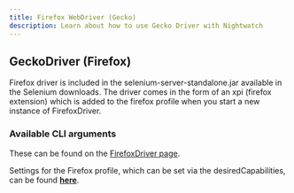 ```yaml
---
title: Firefox WebDriver (Gecko)
description: Learn about how to use Gecko Driver with Nightwatch
---
```


<div class="page-header"><h2>GeckoDriver (Firefox)</h2></div>

Firefox driver is included in the selenium-server-standalone.jar available in the Selenium downloads. The driver comes in the form of an xpi (firefox extension) which is added to the firefox profile when you start a new instance of FirefoxDriver.

### Available CLI arguments
These can be found on the [FirefoxDriver page](https://code.google.com/p/selenium/wiki/FirefoxDriver#Important_System_Properties).

Settings for the Firefox profile, which can be set via the desiredCapabilities, can be found [**here**](https://code.google.com/p/selenium/wiki/DesiredCapabilities#settings).